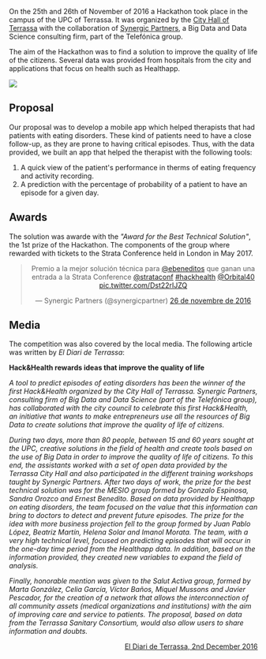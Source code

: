 On the 25th and 26th of November of 2016 a Hackathon took place in the campus of the UPC of Terrassa. It was organized by the [City Hall of Terrassa](http://www.terrassa.cat/es/hack-health) with the collaboration of [Synergic Partners](http://www.synergicpartners.com/en/hackhealth-el-ayuntamiento-de-terrassa-organiza-el-primer-hackathon-de-big-data-y-salud-con-la-colaboracion-de-synergic-partners/), a Big Data and Data Science consulting firm, part of the Telefónica group.

The aim of the Hackathon was to find a solution to improve the quality of life of the citizens. Several data was provided from hospitals from the city and applications that focus on health such as Healthapp.

![](http://www.euncet.es/wp-content/uploads/2016/11/Hack_health_2016.png)

## Proposal

Our proposal was to develop a mobile app which helped therapists that had patients with eating disorders. These kind of patients need to have a close follow-up, as they are prone to having critical episodes. Thus, with the data provided, we built an app that helped the therapist  with the following tools:
1. A quick view of the patient's performance in therms of eating frequency and activity recording.
2. A prediction with the percentage of probability of a patient to have an episode for a given day.

## Awards

The solution was awarde with the *"Award for the Best Technical Solution"*, the 1st prize of the Hackathon. The components of the group where rewarded with tickets to the Strata Conference held in London in May 2017.

<div align="center"><blockquote class="twitter-tweet" data-lang="ca"><p lang="es" dir="ltr">Premio a la mejor solución técnica para <a href="https://twitter.com/ebeneditos">@ebeneditos</a> que ganan una entrada a la Strata Conference <a href="https://twitter.com/strataconf">@strataconf</a> <a href="https://twitter.com/hashtag/hackhealth?src=hash">#hackhealth</a> <a href="https://twitter.com/Orbital40">@Orbital40</a> <a href="https://t.co/Dst22rIJZQ">pic.twitter.com/Dst22rIJZQ</a></p>&mdash; Synergic Partners (@synergicpartner) <a href="https://twitter.com/synergicpartner/status/802584705098989568">26 de novembre de 2016</a></blockquote> <script async src="//platform.twitter.com/widgets.js" charset="utf-8"></script></div>

## Media

The competition was also covered by the local media. The following article was written by *El Diari de Terrassa*:

**Hack&Health rewards ideas that improve the quality of life**

*A tool to predict episodes of eating disorders has been the winner of the first Hack&Health organized by the City Hall of Terrassa. Synergic Partners, consulting firm of Big Data and Data Science (part of the Telefónica group), has collaborated with the city council to celebrate this first Hack&Health, an initiative that wants to make entrepreneurs use all the resources of Big Data to create solutions that improve the quality of life of citizens.*

*During two days, more than 80 people, between 15 and 60 years sought at the UPC, creative solutions in the field of health and create tools based on the use of Big Data in order to improve the quality of life of citizens. To this end, the assistants worked with a set of open data provided by the Terrassa City Hall and also participated in the different training workshops taught by Synergic Partners. After two days of work, the prize for the best technical solution was for the MESIO group formed by Gonzalo Espinosa, Sandra Orozco and Ernest Benedito. Based on data provided by Healthapp on eating disorders, the team focused on the value that this information can bring to doctors to detect and prevent future episodes. The prize for the idea with more business projection fell to the group formed by Juan Pablo López, Beatriz Martín, Helena Solar and Imanol Morata. The team, with a very high technical level, focused on predicting episodes that will occur in the one-day time period from the Healthapp data. In addition, based on the information provided, they created new variables to expand the field of analysis.*

*Finally, honorable mention was given to the Salut Activa group, formed by Marta González, Celia García, Víctor Baños, Miquel Mussons and Javier Pescador, for the creation of a network that allows the interconnection of all community assets (medical organizations and institutions) with the aim of improving care and service to patients. The proposal, based on data from the Terrassa Sanitary Consortium, would also allow users to share information and doubts.*

<div align="right"><a href="https://www.w3schools.com/html/">El Diari de Terrassa, 2nd December 2016</a></div>
